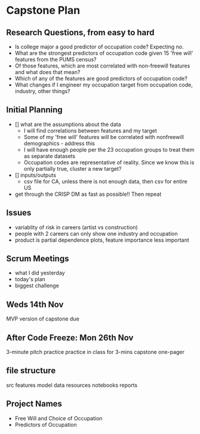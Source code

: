 # Capstone Plan

## Research Questions, from easy to hard
* Is college major a good predictor of occupation code? Expecting no.
* What are the strongest predictors of occupation code given 15 'free will' features from the PUMS census?
* Of those features, which are most correlated with non-freewill features and what does that mean?
* Which of any of the features are good predictors of occupation code?
* What changes if I engineer my occupation target from occupation code, industry, other things?

## Initial Planning
- [] what are the assumptions about the data
    * I will find correlations between features and my target
    * Some of my 'free will' features will be correlated with nonfreewill demographics - address this
    * I will have enough people per the 23 occupation groups to treat them as separate datasets
    * Occupation codes are representative of reality. Since we know this is only partially true, cluster a new target?
- [] inputs/outputs
    * csv file for CA, unless there is not enough data, then csv for entire US
- get through the CRISP DM as fast as possible!! Then repeat

## Issues
* variablity of risk in careers (artist vs construction)
* people with 2 careers can only show one industry and occupation
* product is partial dependence plots, feature importance less important


## Scrum Meetings
* what I did yesterday
* today's plan
* biggest challenge

## Weds 14th Nov
MVP version of capstone due


## After Code Freeze: Mon 26th Nov
3-minute pitch practice
practice in class for 3-mins
capstone one-pager


## file structure
src
    features
    model
data
resources
notebooks
reports

## Project Names

* Free Will and Choice of Occupation
* Predictors of Occupation